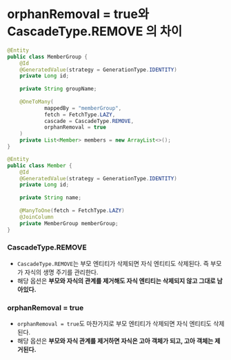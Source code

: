 # orphanRemoval = true와 CascadeType.REMOVE 의 차이
```java
@Entity
public class MemberGroup {
    @Id
    @GeneratedValue(strategy = GenerationType.IDENTITY)
    private Long id;
    
    private String groupName;
    
    @OneToMany(
            mappedBy = "memberGroup",
            fetch = FetchType.LAZY,
            cascade = CascadeType.REMOVE,
            orphanRemoval = true
    )
    private List<Member> members = new ArrayList<>();
}

@Entity
public class Member {
    @Id
    @GeneratedValue(strategy = GenerationType.IDENTITY)
    private Long id;
    
    private String name;
    
    @ManyToOne(fetch = FetchType.LAZY)
    @JoinColumn
    private MemberGroup memberGroup;
}
```
### CascadeType.REMOVE
* `CascadeType.REMOVE`는 부모 엔티티가 삭제되면 자식 엔티티도 삭제된다. 즉 부모가 자식의 생명 주기를 관리한다.
* 해당 옵션은 **부모와 자식의 관계를 제거해도 자식 엔티티는 삭제되지 않고 그대로 남아있다.**
### orphanRemoval = true
* `orphanRemoval = true`도 마찬가지로 부모 엔티티가 삭제되면 자식 엔티티도 삭제된다.
* 해당 옵션은 **부모와 자식 관계를 제거하면 자식은 고아 객체가 되고, 고아 객체는 제거된다.**
